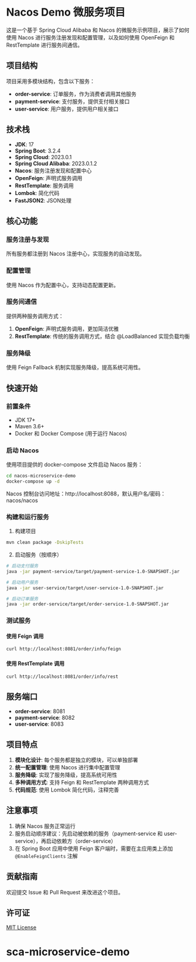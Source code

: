 # Nacos Demo 微服务项目

这是一个基于 Spring Cloud Alibaba 和 Nacos 的微服务示例项目，展示了如何使用 Nacos 进行服务注册发现和配置管理，以及如何使用 OpenFeign 和 RestTemplate 进行服务间通信。

## 项目结构

项目采用多模块结构，包含以下服务：

- **order-service**: 订单服务，作为消费者调用其他服务
- **payment-service**: 支付服务，提供支付相关接口
- **user-service**: 用户服务，提供用户相关接口

## 技术栈

- **JDK**: 17
- **Spring Boot**: 3.2.4
- **Spring Cloud**: 2023.0.1
- **Spring Cloud Alibaba**: 2023.0.1.2
- **Nacos**: 服务注册发现和配置中心
- **OpenFeign**: 声明式服务调用
- **RestTemplate**: 服务调用
- **Lombok**: 简化代码
- **FastJSON2**: JSON处理

## 核心功能

### 服务注册与发现

所有服务都注册到 Nacos 注册中心，实现服务的自动发现。

### 配置管理

使用 Nacos 作为配置中心，支持动态配置更新。

### 服务间通信

提供两种服务调用方式：

1. **OpenFeign**: 声明式服务调用，更加简洁优雅
2. **RestTemplate**: 传统的服务调用方式，结合 @LoadBalanced 实现负载均衡

### 服务降级

使用 Feign Fallback 机制实现服务降级，提高系统可用性。

## 快速开始

### 前置条件

- JDK 17+
- Maven 3.6+
- Docker 和 Docker Compose (用于运行 Nacos)

### 启动 Nacos

使用项目提供的 docker-compose 文件启动 Nacos 服务：

```bash
cd nacos-microservice-demo
docker-compose up -d
```

Nacos 控制台访问地址：http://localhost:8088，默认用户名/密码：nacos/nacos

### 构建和运行服务

1. 构建项目

```bash
mvn clean package -DskipTests
```

2. 启动服务（按顺序）

```bash
# 启动支付服务
java -jar payment-service/target/payment-service-1.0-SNAPSHOT.jar

# 启动用户服务
java -jar user-service/target/user-service-1.0-SNAPSHOT.jar

# 启动订单服务
java -jar order-service/target/order-service-1.0-SNAPSHOT.jar
```

### 测试服务

#### 使用 Feign 调用

```bash
curl http://localhost:8081/order/info/feign
```

#### 使用 RestTemplate 调用

```bash
curl http://localhost:8081/order/info/rest
```

## 服务端口

- **order-service**: 8081
- **payment-service**: 8082
- **user-service**: 8083

## 项目特点

1. **模块化设计**: 每个服务都是独立的模块，可以单独部署
2. **统一配置管理**: 使用 Nacos 进行集中配置管理
3. **服务降级**: 实现了服务降级，提高系统可用性
4. **多种调用方式**: 支持 Feign 和 RestTemplate 两种调用方式
5. **代码规范**: 使用 Lombok 简化代码，注释完善

## 注意事项

1. 确保 Nacos 服务正常运行
2. 服务启动顺序建议：先启动被依赖的服务（payment-service 和 user-service），再启动依赖方（order-service）
3. 在 Spring Boot 应用中使用 Feign 客户端时，需要在主应用类上添加 `@EnableFeignClients` 注解

## 贡献指南

欢迎提交 Issue 和 Pull Request 来改进这个项目。

## 许可证

[MIT License](LICENSE)
# sca-microservice-demo

